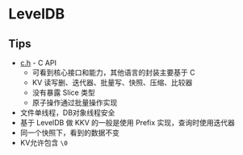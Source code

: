 # LevelDB

## Tips
* [c.h](https://github.com/google/leveldb/blob/master/include/leveldb/c.h) - C API
  * 可看到核心接口和能力，其他语言的封装主要基于 C
  * KV 读写删、迭代器、批量写、快照、压缩、比较器
  * 没有暴露 Slice 类型
  * 原子操作通过批量操作实现
* 文件单线程，DB对象线程安全
* 基于 LevelDB 做 KKV 的一般是使用 Prefix 实现，查询时使用迭代器
* 同一个快照下，看到的数据不变
* KV允许包含 `\0`

